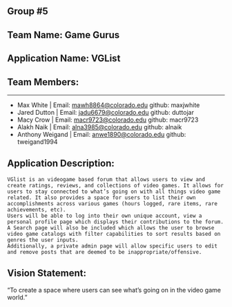 ## Group #5
## Team Name: Game Gurus
## Application Name: VGList

## Team Members: 
---------------
* Max White | Email: mawh8864@colorado.edu github: maxjwhite 
* Jared Dutton | Email: jadu6679@colorado.edu github: duttojar 
* Macy Crow | Email: macr9723@colorado.edu github: macr9723
* Alakh Naik | Email: alna3985@colorado.edu github: alnaik
* Anthony Weigand | Email: anwe1890@colorado.edu github: tweigand1994

## Application Description: 
	VGlist is an videogame based forum that allows users to view and create ratings, reviews, and collections of video games. It allows for users to stay connected to what’s going on with all things video game related. It also provides a space for users to list their own accomplishments across various games (hours logged, rare items, rare achievements, etc). 
	Users will be able to log into their own unique account, view a personal profile page which displays their contributions to the forum. A Search page will also be included which allows the user to browse video game catalogs with filter capabilities to sort results based on genres the user inputs. 
	Additionally, a private admin page will allow specific users to edit and remove posts that are deemed to be inappropriate/offensive. 

## Vision Statement: 
“To create a space where users can see what’s going on in the video game world.” 


